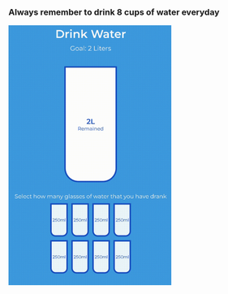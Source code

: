 ### Always remember to drink 8 cups of water everyday

<img src= "drink_water.gif" style="zoom:50%;" />

